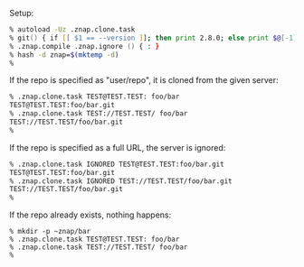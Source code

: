 Setup:
```zsh
% autoload -Uz .znap.clone.task
% git() { if [[ $1 == --version ]]; then print 2.8.0; else print $@[-1]; fi }
% .znap.compile .znap.ignore () { : }
% hash -d znap=$(mktemp -d)
%
```

If the repo is specified as "user/repo", it is cloned from the given server:
```zsh
% .znap.clone.task TEST@TEST.TEST: foo/bar
TEST@TEST.TEST:foo/bar.git
% .znap.clone.task TEST://TEST.TEST/ foo/bar
TEST://TEST.TEST/foo/bar.git
%
```

If the repo is specified as a full URL, the server is ignored:
```zsh
% .znap.clone.task IGNORED TEST@TEST.TEST:foo/bar.git
TEST@TEST.TEST:foo/bar.git
% .znap.clone.task IGNORED TEST://TEST.TEST/foo/bar.git
TEST://TEST.TEST/foo/bar.git
%
```

If the repo already exists, nothing happens:
```
% mkdir -p ~znap/bar
% .znap.clone.task TEST@TEST.TEST: foo/bar
% .znap.clone.task TEST://TEST.TEST/ foo/bar
%
```
